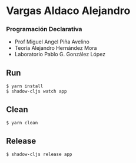 # Vargas Aldaco Alejandro
### Programación Declarativa

- Prof Miguel Angel Piña Avelino 
- Teoría Alejandro Hernández Mora 
- Laboratorio Pablo G. González López

## Run

``` shell
$ yarn install
$ shadow-cljs watch app
```

## Clean

``` shell
$ yarn clean
```

## Release

``` shell
$ shadow-cljs release app
```

